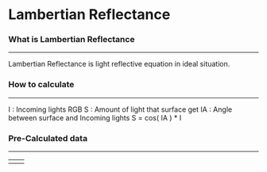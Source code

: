 # Lambertian Reflectance
### What is Lambertian Reflectance
---
 Lambertian Reflectance is light reflective equation in ideal situation.
### How to calculate
---
I : Incoming lights RGB
S : Amount of light that surface get
IA : Angle between surface and Incoming lights
S = cos( IA ) * I
### Pre-Calculated data
---

|     |     |
| --- | --- |
|     |     |

